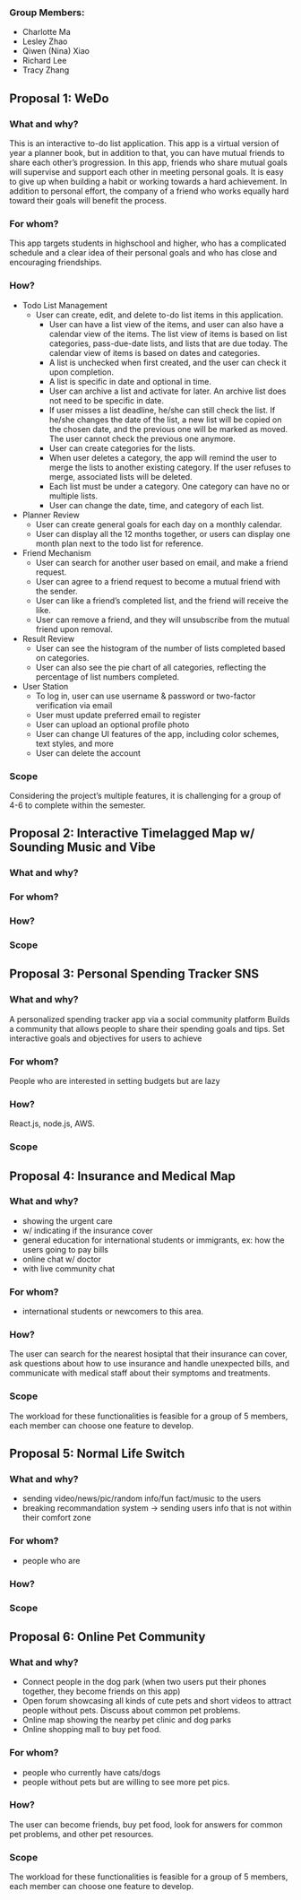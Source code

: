 ### Group Members:
- Charlotte Ma
- Lesley Zhao
- Qiwen (Nina) Xiao
- Richard Lee
- Tracy Zhang
  
## **Proposal 1: WeDo**

### What and why?
This is an interactive to-do list application. This app is a virtual version of year a planner book, but in addition to that, you can have mutual friends to share each other’s progression. In this app, friends who share mutual goals will supervise and support each other in meeting personal goals. It is easy to give up when building a habit or working towards a hard achievement. In addition to personal effort, the company of a friend who works equally hard toward their goals will benefit the process. 

### For whom?
This app targets students in highschool and higher, who has a complicated schedule and a clear idea of their personal goals and who has close and encouraging friendships. 

### How?
- Todo List Management
  - User can create, edit, and delete to-do list items in this application.
	- User can have a list view of the items, and user can also have a calendar view of the items. The list view of items is based on list categories, pass-due-date lists, and lists that are due today. The calendar view of items is based on dates and categories.
	- A list is unchecked when first created, and the user can check it upon completion.
	- A list is specific in date and optional in time.
	- User can archive a list and activate for later. An archive list does not need to be specific in date.
	- If user misses a list deadline, he/she can still check the list. If he/she changes the date of the list, a new list will be copied on the chosen date, and the previous one will be marked as moved. The user cannot check the previous one anymore.
	- User can create categories for the lists.
	- When user deletes a category, the app will remind the user to merge the lists to another existing category. If the user refuses to merge, associated lists will be deleted.
	- Each list must be under a category. One category can have no or multiple lists.
	- User can change the date, time, and category of each list.
- Planner Review
	- User can create general goals for each day on a monthly calendar.
	- User can display all the 12 months together, or users can display one month plan next to the todo list for reference.
- Friend Mechanism
	- User can search for another user based on email, and make a friend request.
	- User can agree to a friend request to become a mutual friend with the sender.
	- User can like a friend’s completed list, and the friend will receive the like.
	- User can remove a friend, and they will unsubscribe from the mutual friend upon removal.
- Result Review
	- User can see the histogram of the number of lists completed based on categories.
	- User can also see the pie chart of all categories, reflecting the percentage of list numbers completed.
- User Station
	- To log in, user can use username & password or two-factor verification via email
	- User must update preferred email to register
	- User can upload an optional profile photo
	- User can change UI features of the app, including color schemes, text styles, and more
	- User can delete the account

### Scope
Considering the project’s multiple features, it is challenging for a group of 4-6 to complete within the semester.


## **Proposal 2: Interactive Timelagged Map w/ Sounding Music and Vibe**

### What and why?

### For whom?

### How?

### Scope


## **Proposal 3: Personal Spending Tracker SNS**

### What and why?
A personalized spending tracker app via a social community platform
Builds a community that allows people to share their spending goals and tips.
Set interactive goals and objectives for users to achieve
### For whom?
People who are interested in setting budgets but are lazy
### How?
React.js, node.js, AWS.
### Scope



## **Proposal 4: Insurance and Medical Map**

### What and why?
- showing the urgent care
- w/ indicating if the insurance cover
- general education for international students or immigrants, ex: how the users going to pay bills
- online chat w/ doctor
- with live community chat

### For whom?
- international students or newcomers to this area.

### How?
The user can search for the nearest hosiptal that their insurance can cover, ask questions about how to use insurance and handle unexpected bills, and communicate with medical staff about their symptoms and treatments.

### Scope
The workload for these functionalities is feasible for a group of 5 members, each member can choose one feature to develop.

## **Proposal 5: Normal Life Switch**

### What and why?
- sending video/news/pic/random info/fun fact/music to the users
- breaking recommandation system -> sending users info that is not within their comfort zone

### For whom?
- people who are 

### How?

### Scope

## **Proposal 6: Online Pet Community**

### What and why?
- Connect people in the dog park (when two users put their phones together, they become friends on this app)
- Open forum showcasing all kinds of cute pets and short videos to attract people without pets. Discuss about common pet problems.
- Online map showing the nearby pet clinic and dog parks
- Online shopping mall to buy pet food.

### For whom?
- people who currently have cats/dogs
- people without pets but are willing to see more pet pics.

### How?
The user can become friends, buy pet food, look for answers for common pet problems, and other pet resources.

### Scope
The workload for these functionalities is feasible for a group of 5 members, each member can choose one feature to develop.
